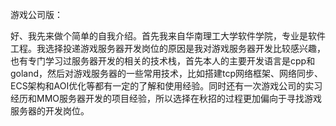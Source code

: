 游戏公司版：

好、我先来做个简单的自我介绍。首先我来自华南理工大学软件学院，专业是软件工程。我选择投递游戏服务器开发岗位的原因是我对游戏服务器开发比较感兴趣，也有专门学习过服务器开发的相关的技术栈，首先本人的主要开发语言是cpp和goland，然后对游戏服务器的一些常用技术，比如搭建tcp网络框架、网络同步、ECS架构和AOI优化等都有一定的了解和使用经验。同时还有一次游戏公司的实习经历和MMO服务器开发的项目经验，所以选择在秋招的过程更加偏向于寻找游戏服务器的开发岗位。